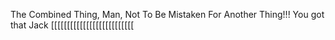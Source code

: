 The Combined Thing, Man, Not To Be Mistaken For Another Thing!!! You got that Jack [[[[[[[[[[[[[[[[[[[[[[[[[[
